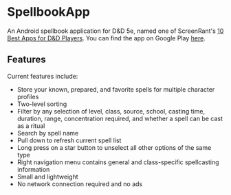 # SpellbookApp
An Android spellbook application for D&amp;D 5e, named one of ScreenRant's [10 Best Apps for D&D Players](https://screenrant.com/dungeons-dragons-best-apps-dnd-2024/). You can find the app on Google Play [here](https://play.google.com/store/apps/details?id=dnd.jon.spellbook).


## Features
Current features include:
 * Store your known, prepared, and favorite spells for multiple character profiles
 * Two-level sorting
 * Filter by any selection of level, class, source, school, casting time, duration, range, concentration required, and whether a spell can be cast as a ritual
 * Search by spell name
 * Pull down to refresh current spell list
 * Long press on a star button to unselect all other options of the same type
 * Right navigation menu contains general and class-specific spellcasting information
 * Small and lightweight
 * No network connection required and no ads

